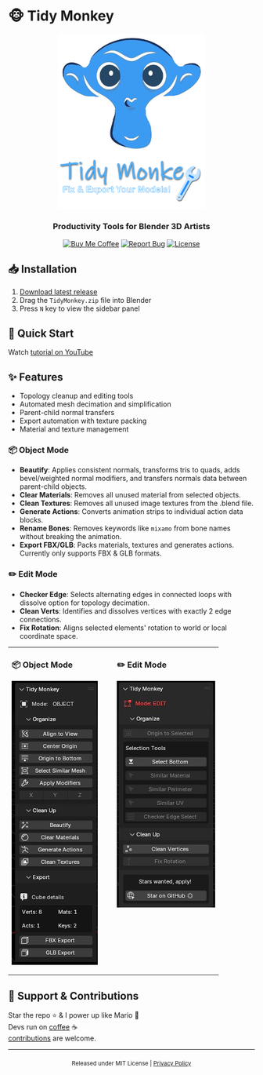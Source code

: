 [//]: # (Constants)
[license-link]: ../../blob/main/LICENSE
[stars-link]: ../../stargazers
[youtube-link]: https://youtu.be/3g1JKg0-Wtc
[website-link]: https://spark-games.co.uk
[coffee-link]: https://buymeacoffee.com/spark88
[bug-link]: ../../issues
[release-link]: ../../releases
[object-tutorial-link]: https://youtu.be/3g1JKg0-Wtc
[fork-link]: ../../fork
[privacy-link]: ../../blob/main/PRIVACY.md
[issues-link]: ../../issues

# 🐵 Tidy Monkey

<div align="center">
  <img src="./res/logo.png" width="300" alt="Tidy Monkey Logo">

  <h3>Productivity Tools for Blender 3D Artists</h3>

  [![Buy Me Coffee](https://img.shields.io/badge/Buy%20Me-☕%20Coffee-green?logo=buy-me-a-coffee&logoColor=white)][coffee-link] 
  [![Report Bug](https://img.shields.io/badge/Report-🐞%20Bug-red?logo=github&logoColor=white)][issues-link]
  [![License](https://img.shields.io/badge/License-MIT-blue.svg)][license-link]
</div>

## 📥 Installation
1. [Download latest release](../../releases)
2. Drag the `TidyMonkey.zip` file into Blender
3. Press `N` key to view the sidebar panel

## 🚀 Quick Start
Watch [tutorial on YouTube]([youtube-link])

## ✨ Features
- Topology cleanup and editing tools
- Automated mesh decimation and simplification
- Parent-child normal transfers
- Export automation with texture packing
- Material and texture management

### 📦 Object Mode
- **Beautify**: Applies consistent normals, transforms tris to quads, adds bevel/weighted normal modifiers, and transfers normals data between parent-child objects.
- **Clear Materials**: Removes all unused material from selected objects.
- **Clean Textures**: Removes all unused image textures from the .blend file.
- **Generate Actions**: Converts animation strips to individual action data blocks.
- **Rename Bones**: Removes keywords like `mixamo` from bone names without breaking the animation.
- **Export FBX/GLB**: Packs materials, textures and generates actions. Currently only supports FBX & GLB formats.

### ✏️ Edit Mode
- **Checker Edge**: Selects alternating edges in connected loops with dissolve option for topology decimation.
- **Clean Verts**: Identifies and dissolves vertices with exactly 2 edge connections.
- **Fix Rotation**: Aligns selected elements' rotation to world or local coordinate space.

<table>
<tr>
<td width="50%" valign="top">

### 📦 Object Mode
[![Object Mode Tutorial](./res/Object%20Mode.jpg)](https://youtu.be/3g1JKg0-Wtc)

</td>
<td width="50%" valign="top">

### ✏️ Edit Mode
![Edit Mode Guide](./res/Edit%20Mode.jpg)

</td>
</tr>
</table>

## 🌱 Support & Contributions
Star the repo ⭐ & I power up like Mario 🍄<br>
Devs run on [coffee][coffee-link] ☕<br>
[contributions][fork-link] are welcome.

---
<div align="center">
<sub>Released under MIT License | <a href="[privacy-link]">Privacy Policy</a></sub>
</div>